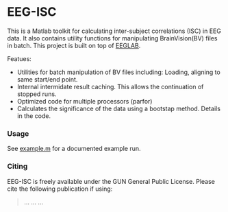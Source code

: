 EEG-ISC 
============
This is a Matlab toolkit for calculating inter-subject correlations (ISC) in EEG data.
It also contains utility functions for manipulating BrainVision(BV) files in batch.
This project is built on top of [EEGLAB](https://sccn.ucsd.edu/eeglab/).

Featues:
- Utilities for batch manipulation of BV files including: Loading, aligning to same start/end point. 
- Internal intermidate result caching. This allows the continuation of stopped runs.
- Optimized code for multiple processors (parfor)
- Calculates the significance of the data using a bootstap method. Details in the code.

### Usage
See [example.m](example.m) for a documented example run.

### Citing
EEG-ISC is freely available under the GUN General Public License. 
Please cite the following publication if using:  
> ...
> ...
> ...

